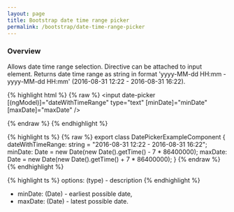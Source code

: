 ```yaml
---
layout: page
title: Bootstrap date time range picker
permalink: /bootstrap/date-time-range-picker
---
```


### Overview
Allows date time range selection. 
Directive can be attached to input element.
Returns date time range as string in format 'yyyy-MM-dd HH:mm - yyyy-MM-dd HH:mm' (2016-08-31 12:22 - 2016-08-31 16:22). 

{% highlight html %}
{% raw %}
<input date-picker 
    [(ngModel)]="dateWithTimeRange"
    type="text"
    [minDate]="minDate"
    [maxDate]="maxDate" />
    
{% endraw %}
{% endhighlight %}

{% highlight ts %}
{% raw %}
export class DatePickerExampleComponent {
    dateWithTimeRange: string = "2016-08-31 12:22 - 2016-08-31 16:22";
    minDate: Date = new Date(new Date().getTime() - 7 * 86400000);
    maxDate: Date = new Date(new Date().getTime() + 7 * 86400000);
}
{% endraw %}
{% endhighlight %}

{% highlight ts %}
options: (type) - description
{% endhighlight %}

* minDate: (Date) - earliest possible date, 
* maxDate: (Date) - latest possible date.